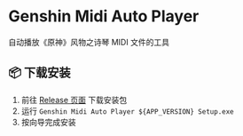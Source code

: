 # Genshin Midi Auto Player

自动播放《原神》风物之诗琴 MIDI 文件的工具

## 📦 下载安装
1. 前往 [Release 页面](https://github.com/LBSD-30/Genshin-Midi-Auto-Player/releases) 下载安装包
2. 运行 `Genshin Midi Auto Player ${APP_VERSION} Setup.exe`
3. 按向导完成安装
